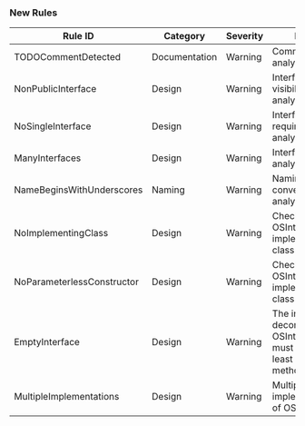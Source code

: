 ### New Rules

Rule ID | Category | Severity | Notes
--------|----------|----------|-------
TODOCommentDetected | Documentation | Warning | Comments analyzer
NonPublicInterface | Design | Warning | Interface visibility analyzer
NoSingleInterface | Design | Warning | Interface requirement analyzer
ManyInterfaces | Design | Warning | Interface count analyzer
NameBeginsWithUnderscores | Naming | Warning | Naming convention analyzer
NoImplementingClass | Design | Warning | Checks that OSInterface has implementing class
NoParameterlessConstructor | Design | Warning | Checks that OSInterface has implementing class
EmptyInterface | Design | Warning | The interface decorated with OSInterface must define at least one method
MultipleImplementations | Design | Warning | Multiple implementations of OSInterface